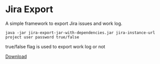 # Jira Export

A simple framework to export Jira issues and work log.

```shell
java -jar jira-export-jar-with-dependencies.jar jira-instance-url project user password true/false
```

true/false flag is used to export work log or not

[Download](target/jira-export-jar-with-dependencies.jar)
